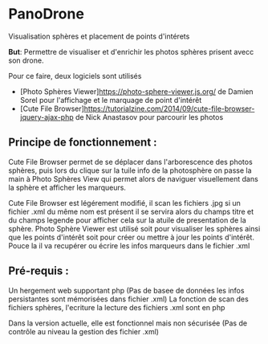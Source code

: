 # PanoDrone
Visualisation sphères et placement de points d'intérets

__But__: Permettre de visualiser et d'enrichir les photos sphères prisent avecc son drone.

Pour ce faire, deux logiciels sont utilisés

- [Photo Sphères Viewer]https://photo-sphere-viewer.js.org/ de Damien Sorel pour l'affichage et le marquage de point d'intérêt
- [Cute File Browser]https://tutorialzine.com/2014/09/cute-file-browser-jquery-ajax-php de Nick Anastasov pour parcourir les photos

## Principe de fonctionnement : 

Cute File Browser permet de se déplacer dans l'arborescence des photos sphères, puis lors du clique sur la tuile info de la photosphère on passe la main à Photo Sphères View qui permet alors de naviguer visuellement dans la sphère et afficher les marqueurs.

Cute File Browser est légérement modifié, il scan les fichiers .jpg si un fichier .xml du même nom est présent il se servira alors du champs titre et du champs legende pour afficher cela sur la atuile de presentation de la sphère.
Photo Sphère Viewer est utilisé soit pour visualiser les sphères ainsi que les points d'intérêt soit pour créer ou mettre à jour les points d'intérêt. Pouce la il va recupérer ou écrire les infos marqueurs dans le fichier .xml

## Pré-requis :
Un hergement web supportant php (Pas de basee de données les infos persistantes sont mémorisées dans fichier .xml)
La fonction de scan des fichiers sphères, l'ecriture la lecture des fichiers .xml sont en php 

Dans la version actuelle, elle est fonctionnel mais non sécurisée (Pas de contrôle au niveau la gestion des fichier .xml)
